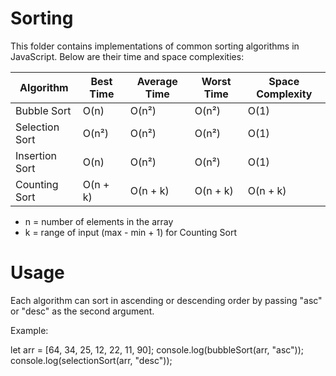 # Sorting

This folder contains implementations of common sorting algorithms in JavaScript. Below are their time and space complexities:

| Algorithm      | Best Time | Average Time | Worst Time | Space Complexity |
| -------------- | --------- | ------------ | ---------- | ---------------- |
| Bubble Sort    | O(n)      | O(n²)        | O(n²)      | O(1)             |
| Selection Sort | O(n²)     | O(n²)        | O(n²)      | O(1)             |
| Insertion Sort | O(n)      | O(n²)        | O(n²)      | O(1)             |
| Counting Sort  | O(n + k)  | O(n + k)     | O(n + k)   | O(n + k)         |

-  n = number of elements in the array
-  k = range of input (max - min + 1) for Counting Sort

# Usage

Each algorithm can sort in ascending or descending order by passing "asc" or "desc" as the second argument.

Example:

let arr = [64, 34, 25, 12, 22, 11, 90];
console.log(bubbleSort(arr, "asc"));
console.log(selectionSort(arr, "desc"));
